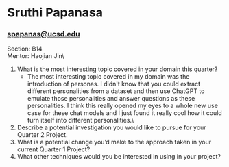 # Sruthi Papanasa 
### spapanas@ucsd.edu

Section: B14\
Mentor: Haojian Jin\

 1. What is the most interesting topic covered in your domain this quarter?
    - The most interesting topic covered in my domain was the introduction of personas. I didn't know that you could extract different personalities from a dataset and then use ChatGPT to emulate those personalities and answer questions as these personalities. I think this really opened my eyes to a whole new use case for these chat models and I just found it really cool how it could turn itself into different personalities.\
 3. Describe a potential investigation you would like to pursue for your Quarter 2 Project.
 4. What is a potential change you’d make to the approach taken in your current Quarter 1 Project?
 5. What other techniques would you be interested in using in your project?

